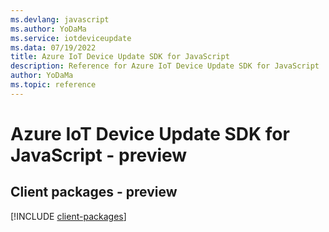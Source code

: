 ```yaml
---
ms.devlang: javascript
ms.author: YoDaMa
ms.service: iotdeviceupdate
ms.data: 07/19/2022
title: Azure IoT Device Update SDK for JavaScript
description: Reference for Azure IoT Device Update SDK for JavaScript
author: YoDaMa
ms.topic: reference
---
```

# Azure IoT Device Update SDK for JavaScript - preview

## Client packages - preview
[!INCLUDE [client-packages](iot-device-update-client-index.md)]
